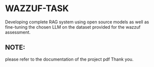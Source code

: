 # WAZZUF-TASK
Developing complete RAG system using open source models as well as fine-tuning the chosen LLM on the dataset provided  for the wazzuf assessment.
## NOTE:
please refer to the documentation of the project pdf
Thank you.
